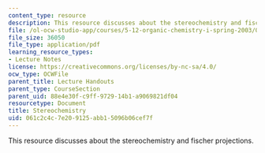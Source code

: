 ```yaml
---
content_type: resource
description: This resource discusses about the stereochemistry and fischer projections.
file: /ol-ocw-studio-app/courses/5-12-organic-chemistry-i-spring-2003/061c2c4c7e209125abb15096b06cef7f_06.pdf
file_size: 36050
file_type: application/pdf
learning_resource_types:
- Lecture Notes
license: https://creativecommons.org/licenses/by-nc-sa/4.0/
ocw_type: OCWFile
parent_title: Lecture Handouts
parent_type: CourseSection
parent_uid: 88e4e30f-c9ff-9729-14b1-a9069821df04
resourcetype: Document
title: Stereochemistry
uid: 061c2c4c-7e20-9125-abb1-5096b06cef7f
---
```

This resource discusses about the stereochemistry and fischer projections.